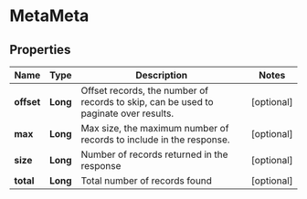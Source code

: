 

# MetaMeta


## Properties

| Name | Type | Description | Notes |
|------------ | ------------- | ------------- | -------------|
|**offset** | **Long** | Offset records, the number of records to skip, can be used to paginate over results. |  [optional] |
|**max** | **Long** | Max size, the maximum number of records to include in the response. |  [optional] |
|**size** | **Long** | Number of records returned in the response |  [optional] |
|**total** | **Long** | Total number of records found |  [optional] |



